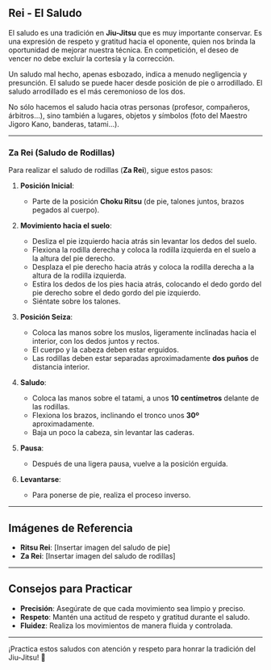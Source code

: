 
## Rei - El Saludo

El saludo es una tradición en **Jiu-Jitsu** que es muy importante conservar. Es una expresión de respeto y gratitud hacia el oponente, quien nos brinda la oportunidad de mejorar nuestra técnica. En competición, el deseo de vencer no debe excluir la cortesía y la corrección.

Un saludo mal hecho, apenas esbozado, indica a menudo negligencia y presunción. El saludo se puede hacer desde posición de pie o arrodillado. El saludo arrodillado es el más ceremonioso de los dos.

No sólo hacemos el saludo hacia otras personas (profesor, compañeros, árbitros...), sino también a lugares, objetos y símbolos (foto del Maestro Jigoro Kano, banderas, tatami...).

---

### Za Rei (Saludo de Rodillas)

Para realizar el saludo de rodillas (**Za Rei**), sigue estos pasos:

1. **Posición Inicial**:
   - Parte de la posición **Choku Ritsu** (de pie, talones juntos, brazos pegados al cuerpo).

2. **Movimiento hacia el suelo**:
   - Desliza el pie izquierdo hacia atrás sin levantar los dedos del suelo.
   - Flexiona la rodilla derecha y coloca la rodilla izquierda en el suelo a la altura del pie derecho.
   - Desplaza el pie derecho hacia atrás y coloca la rodilla derecha a la altura de la rodilla izquierda.
   - Estira los dedos de los pies hacia atrás, colocando el dedo gordo del pie derecho sobre el dedo gordo del pie izquierdo.
   - Siéntate sobre los talones.

3. **Posición Seiza**:
   - Coloca las manos sobre los muslos, ligeramente inclinadas hacia el interior, con los dedos juntos y rectos.
   - El cuerpo y la cabeza deben estar erguidos.
   - Las rodillas deben estar separadas aproximadamente **dos puños** de distancia interior.

4. **Saludo**:
   - Coloca las manos sobre el tatami, a unos **10 centímetros** delante de las rodillas.
   - Flexiona los brazos, inclinando el tronco unos **30º** aproximadamente.
   - Baja un poco la cabeza, sin levantar las caderas.

5. **Pausa**:
   - Después de una ligera pausa, vuelve a la posición erguida.

6. **Levantarse**:
   - Para ponerse de pie, realiza el proceso inverso.

---

## Imágenes de Referencia
- **Ritsu Rei**: [Insertar imagen del saludo de pie]
- **Za Rei**: [Insertar imagen del saludo de rodillas]

---

## Consejos para Practicar
- **Precisión**: Asegúrate de que cada movimiento sea limpio y preciso.
- **Respeto**: Mantén una actitud de respeto y gratitud durante el saludo.
- **Fluidez**: Realiza los movimientos de manera fluida y controlada.

---

¡Practica estos saludos con atención y respeto para honrar la tradición del Jiu-Jitsu! 🥋